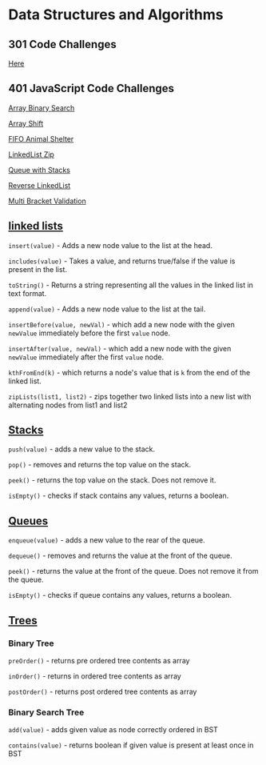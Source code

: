 # Data Structures and Algorithms

## 301 Code Challenges

[Here](./code-challenges)

## 401 JavaScript Code Challenges

[Array Binary Search](./javascript/code-challenges/arrayBinarySearch)

[Array Shift](./javascript/code-challenges/arrayShift)

[FIFO Animal Shelter](./javascript/code-challenges/fifoAnimalShelter)

[LinkedList Zip](./javascript/code-challenges/ll-zip)

[Queue with Stacks](./javascript/code-challenges/queueWithStacks)

[Reverse LinkedList](./javascript/code-challenges/reverse-ll)

[Multi Bracket Validation](./javascript/code-challenges/multiBracketValidation)

## [linked lists](./javascript/linked-list)

`insert(value)` - Adds a new node value to the list at the head.

`includes(value)` - Takes a value, and returns true/false if the value is present in the list.

`toString()` - Returns a string representing all the values in the linked list in text format.

`append(value)` - Adds a new node value to the list at the tail.

`insertBefore(value, newVal)` -  which add a new node with the given `newValue` immediately before the first `value` node.

`insertAfter(value, newVal)` - which add a new node with the given `newValue` immediately after the first `value` node.

`kthFromEnd(k)` - which returns a node's value that is `k` from the end of the linked list.

`zipLists(list1, list2)` - zips together two linked lists into a new list with alternating nodes from list1 and list2

## [Stacks](./javascript/stacksAndQueues)

`push(value)` - adds a new value to the stack.

`pop()` - removes and returns the top value on the stack.

`peek()` - returns the top value on the stack. Does not remove it.

`isEmpty()` - checks if stack contains any values, returns a boolean.

## [Queues](./javascript/stacksAndQueues)

`enqueue(value)` - adds a new value to the rear of the queue.

`dequeue()` - removes and returns the value at the front of the queue.

`peek()` - returns the value at the front of the queue. Does not remove it from the queue.

`isEmpty()` - checks if queue contains any values, returns a boolean.

## [Trees](./javascript/tree)

### Binary Tree

`preOrder()` - returns pre ordered tree contents as array

`inOrder()` - returns in ordered tree contents as array

`postOrder()` - returns post ordered tree contents as array

### Binary Search Tree

`add(value)` - adds given value as node correctly ordered in BST

`contains(value)` - returns boolean if given value is present at least once in BST
